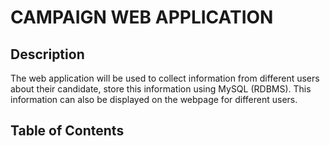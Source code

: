 # CAMPAIGN WEB APPLICATION

## Description
The web application will be used to collect information from different users about their candidate, store this information using MySQL (RDBMS). This information can also be displayed on the webpage for different users.

## Table of Contents
